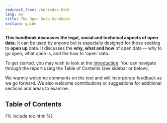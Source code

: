 ```yaml
---
redirect_from: /en/index.html
lang: en
title: The Open Data Handbook
section: guide
---
```


**This handbook discusses the legal, social and technical aspects of open data.** It can be used by anyone but is especially designed for those seeking to **open up** data. It discusses the **why, what and how** of open data -- why to go open, what open is, and the how to 'open' data.

To get started, you may wish to look at the [Introduction](introduction/). You can navigate through the report using the Table of Contents (see sidebar or below).

We warmly welcome comments on the text and will incorporate feedback as we go forward. We also welcome contributions or suggestions for additional sections and areas to examine.

## Table of Contents

{% include toc.html %}
